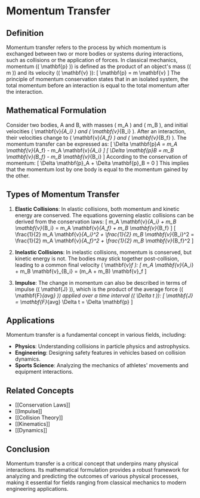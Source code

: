 
# Momentum Transfer

## Definition
Momentum transfer refers to the process by which momentum is exchanged between two or more bodies or systems during interactions, such as collisions or the application of forces. In classical mechanics, momentum (\( \mathbf{p} \)) is defined as the product of an object's mass (\( m \)) and its velocity (\( \mathbf{v} \)):
\[
\mathbf{p} = m \mathbf{v}
\]
The principle of momentum conservation states that in an isolated system, the total momentum before an interaction is equal to the total momentum after the interaction.

## Mathematical Formulation
Consider two bodies, A and B, with masses \( m_A \) and \( m_B \), and initial velocities \( \mathbf{v}_{A_i} \) and \( \mathbf{v}_{B_i} \). After an interaction, their velocities change to \( \mathbf{v}_{A_f} \) and \( \mathbf{v}_{B_f} \). The momentum transfer can be expressed as:
\[
\Delta \mathbf{p}_A = m_A \mathbf{v}_{A_f} - m_A \mathbf{v}_{A_i}
\]
\[
\Delta \mathbf{p}_B = m_B \mathbf{v}_{B_f} - m_B \mathbf{v}_{B_i}
\]
According to the conservation of momentum:
\[
\Delta \mathbf{p}_A + \Delta \mathbf{p}_B = 0
\]
This implies that the momentum lost by one body is equal to the momentum gained by the other.

## Types of Momentum Transfer
1. **Elastic Collisions**: In elastic collisions, both momentum and kinetic energy are conserved. The equations governing elastic collisions can be derived from the conservation laws:
   \[
   m_A \mathbf{v}_{A_i} + m_B \mathbf{v}_{B_i} = m_A \mathbf{v}_{A_f} + m_B \mathbf{v}_{B_f}
   \]
   \[
   \frac{1}{2} m_A \mathbf{v}_{A_i}^2 + \frac{1}{2} m_B \mathbf{v}_{B_i}^2 = \frac{1}{2} m_A \mathbf{v}_{A_f}^2 + \frac{1}{2} m_B \mathbf{v}_{B_f}^2
   \]

2. **Inelastic Collisions**: In inelastic collisions, momentum is conserved, but kinetic energy is not. The bodies may stick together post-collision, leading to a common final velocity \( \mathbf{v}_f \):
   \[
   m_A \mathbf{v}_{A_i} + m_B \mathbf{v}_{B_i} = (m_A + m_B) \mathbf{v}_f
   \]

3. **Impulse**: The change in momentum can also be described in terms of impulse (\( \mathbf{J} \)), which is the product of the average force (\( \mathbf{F}_{avg} \)) applied over a time interval (\( \Delta t \)):
   \[
   \mathbf{J} = \mathbf{F}_{avg} \Delta t = \Delta \mathbf{p}
   \]

## Applications
Momentum transfer is a fundamental concept in various fields, including:
- **Physics**: Understanding collisions in particle physics and astrophysics.
- **Engineering**: Designing safety features in vehicles based on collision dynamics.
- **Sports Science**: Analyzing the mechanics of athletes' movements and equipment interactions.

## Related Concepts
- [[Conservation Laws]]
- [[Impulse]]
- [[Collision Theory]]
- [[Kinematics]]
- [[Dynamics]]

## Conclusion
Momentum transfer is a critical concept that underpins many physical interactions. Its mathematical formulation provides a robust framework for analyzing and predicting the outcomes of various physical processes, making it essential for fields ranging from classical mechanics to modern engineering applications.
